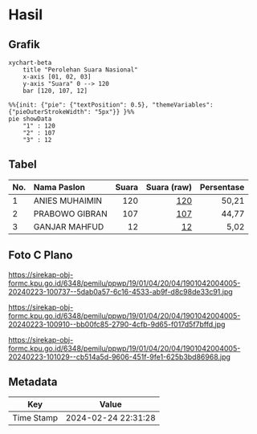 # Hasil

## Grafik

```mermaid
xychart-beta
    title "Perolehan Suara Nasional"
    x-axis [01, 02, 03]
    y-axis "Suara" 0 --> 120
    bar [120, 107, 12]
```

```mermaid
%%{init: {"pie": {"textPosition": 0.5}, "themeVariables": {"pieOuterStrokeWidth": "5px"}} }%%
pie showData
    "1" : 120
    "2" : 107
    "3" : 12
```

## Tabel

| No. | Nama Paslon    | Suara | Suara (raw) | Persentase |
|:--- |:-------------- | -----:| -----------:| ----------:|
| 1   | ANIES MUHAIMIN | 120   | [120][p-1]  | 50,21      |
| 2   | PRABOWO GIBRAN | 107   | [107][p-2]  | 44,77      |
| 3   | GANJAR MAHFUD  | 12    | [12][p-3]   | 5,02       |


[p-1]: https://github.com/gigit-pemilu/pemilu-2024/blob/main/pilpres/hitung-suara/sub/19-kepulauan-bangka-belitung/sub/01-bangka/sub/04-mendo-barat/sub/2004-mendo/sub/005-tps/sub/paslon-1.txt
[p-2]: https://github.com/gigit-pemilu/pemilu-2024/blob/main/pilpres/hitung-suara/sub/19-kepulauan-bangka-belitung/sub/01-bangka/sub/04-mendo-barat/sub/2004-mendo/sub/005-tps/sub/paslon-2.txt
[p-3]: https://github.com/gigit-pemilu/pemilu-2024/blob/main/pilpres/hitung-suara/sub/19-kepulauan-bangka-belitung/sub/01-bangka/sub/04-mendo-barat/sub/2004-mendo/sub/005-tps/sub/paslon-3.txt

## Foto C Plano

https://sirekap-obj-formc.kpu.go.id/6348/pemilu/ppwp/19/01/04/20/04/1901042004005-20240223-100737--5dab0a57-6c16-4533-ab9f-d8c98de33c91.jpg

https://sirekap-obj-formc.kpu.go.id/6348/pemilu/ppwp/19/01/04/20/04/1901042004005-20240223-100910--bb00fc85-2790-4cfb-9d65-f017d5f7bffd.jpg

https://sirekap-obj-formc.kpu.go.id/6348/pemilu/ppwp/19/01/04/20/04/1901042004005-20240223-101029--cb514a5d-9606-451f-9fe1-625b3bd86968.jpg


## Metadata

| Key        | Value               |
| ---------- | ------------------- |
| Time Stamp | 2024-02-24 22:31:28 |



